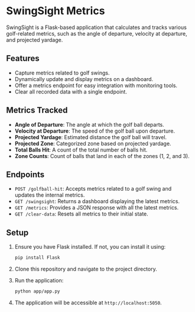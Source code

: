 # SwingSight Metrics

SwingSight is a Flask-based application that calculates and tracks various golf-related metrics, such as the angle of departure, velocity at departure, and projected yardage.

## Features

- Capture metrics related to golf swings.
- Dynamically update and display metrics on a dashboard.
- Offer a metrics endpoint for easy integration with monitoring tools.
- Clear all recorded data with a single endpoint.

## Metrics Tracked

- **Angle of Departure**: The angle at which the golf ball departs.
- **Velocity at Departure**: The speed of the golf ball upon departure.
- **Projected Yardage**: Estimated distance the golf ball will travel.
- **Projected Zone**: Categorized zone based on projected yardage.
- **Total Balls Hit**: A count of the total number of balls hit.
- **Zone Counts**: Count of balls that land in each of the zones (1, 2, and 3).

## Endpoints

- `POST /golfball-hit`: Accepts metrics related to a golf swing and updates the internal metrics.
- `GET /swingsight`: Returns a dashboard displaying the latest metrics.
- `GET /metrics`: Provides a JSON response with all the latest metrics.
- `GET /clear-data`: Resets all metrics to their initial state.

## Setup

1. Ensure you have Flask installed. If not, you can install it using:

   ```bash
   pip install Flask
   ```

2. Clone this repository and navigate to the project directory.

3. Run the application:

   ```bash
   python app/app.py
   ```

4. The application will be accessible at `http://localhost:5050`.
